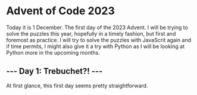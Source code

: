 # Advent of Code 2023

Today it is 1 December. The first day of the 2023 Advent. 
I will be trying to solve the puzzles this year, hopefully in a timely fashion, 
but first and foremost as practice.
I will try to solve the puzzles with JavaScrit again and if time permits, 
I might also give it a try with Python as I will be looking at Python more 
in the upcoming months.

## --- Day 1: Trebuchet?! ---

At first glance, this first day seems pretty straightforward.
